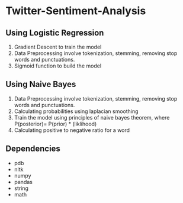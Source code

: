 # Twitter-Sentiment-Analysis
## Using Logistic Regression
  1. Gradient Descent to train the model
  2. Data Preprocessing involve tokenization, stemming, removing stop words and punctuations.
  3. Sigmoid function to build the model
## Using Naive Bayes
  1. Data Preprocessing involve tokenization, stemming, removing stop words and punctuations.
  2. Calculating probabilities using laplacian smoothing
  3. Train the model using principles of naive bayes theorem, where P(posterior)= P(prior) * (liklihood)
  4. Calculating positive to negative ratio for a word

## Dependencies
* pdb
* nltk
* numpy
* pandas
* string 
* math

